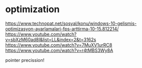 # optimization

https://www.technopat.net/sosyal/konu/windows-10-gelismis-optimizasyon-ayarlamalari-fps-arttirma-10-15.812214/
https://www.youtube.com/watch?v=sbXzM60ad8I&list=LL&index=2&t=3162s
https://www.youtube.com/watch?v=7MuXV1urRC8
https://www.youtube.com/watch?v=r4tMBS3Wy8A


pointer precission!
